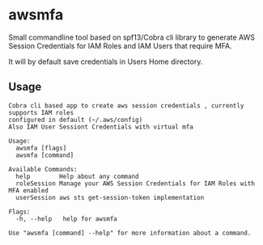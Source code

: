 # awsmfa

Small commandline tool based on spf13/Cobra cli library to generate AWS Session Credentials for IAM Roles and IAM Users that require MFA.

It will by default save credentials in Users Home directory. 

## Usage
```
Cobra cli based app to create aws session credentials , currently supports IAM roles
configured in default (~/.aws/config)
Also IAM User Sessiont Credentials with virtual mfa

Usage:
  awsmfa [flags]
  awsmfa [command]

Available Commands:
  help        Help about any command
  roleSession Manage your AWS Session Credentials for IAM Roles with MFA enabled
  userSession aws sts get-session-token implementation

Flags:
  -h, --help   help for awsmfa

Use "awsmfa [command] --help" for more information about a command.

  ```
